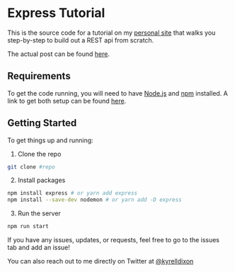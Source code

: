 # Express Tutorial

This is the source code for a tutorial on my [personal site](https://www.kyrelldixon.com) that walks you step-by-step to build out a REST api from scratch.

The actual post can be found [here](https://www.kyrelldixon.com).

## Requirements

To get the code running, you will need to have [Node.js](https://nodejs.org/en/) and [npm](https://www.npmjs.com/get-npm) installed. A link to get both setup can be found [here](https://docs.npmjs.com/downloading-and-installing-node-js-and-npm).

## Getting Started

To get things up and running:

1. Clone the repo

```bash
git clone #repo
```

2. Install packages

```bash
npm install express # or yarn add express
npm install --save-dev nodemon # or yarn add -D express
```

3. Run the server

```bash
npm run start
```

If you have any issues, updates, or requests, feel free to go to the issues tab and add an issue!

You can also reach out to me directly on Twitter at [@kyrelldixon](https://www.twitter.com/kyrelldixon)
